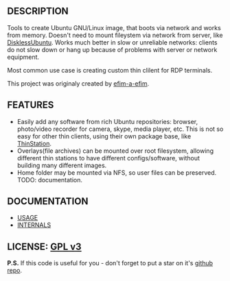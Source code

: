 ## DESCRIPTION
Tools to create Ubuntu GNU/Linux image, that boots via network and works from memory. Doesn't need to mount fileystem via network from server, like [DisklessUbuntu](https://help.ubuntu.com/community/DisklessUbuntuHowto). Works much better in slow or unreliable networks: clients do not slow down or hang up because of problems with server or network equipment.

Most common use case is creating custom thin clilent for RDP terminals.

This project was originaly created by [efim-a-efim](https://github.com/efim-a-efim).

## FEATURES
 * Easily add any software from rich Ubuntu repositories: browser, photo/video recorder for camera, skype, media player, etc. This is not so easy for other thin clients, using their own package base, like [ThinStation](http://www.thinstation.org/).
 * Overlays(file archives) can be mounted over root filesystem, allowing different thin stations to have different configs/software, without building many different images.
 * Home folder may be mounted via NFS, so user files can be preserved. TODO: documentation.

## DOCUMENTATION

* [USAGE](docs/USAGE.md)
* [INTERNALS](docs/INTERNALS.md)

## LICENSE: [GPL v3](LICENSE)

**P.S.** If this code is useful for you - don't forget to put a star on it's [github repo](https://github.com/selivan/thinclient).
